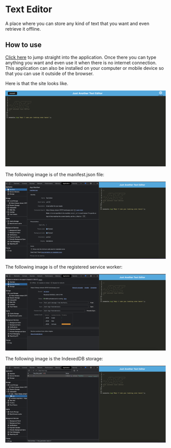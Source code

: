 # Text Editor

A place where you can store any kind of text that you want and even retrieve it offline.

## How to use

[Click here](https://sleepy-stream-23737.herokuapp.com/) to jump straight into the application. Once there you can type anything you want and even use it when there is no internet connection. This application can also be installed on your computer or mobile device so that you can use it outside of the browser. 

Here is that the site looks like.

![SSofTextEditor](/img/texteditorSS.png)

The following image is of the manifest.json file:

![manifestSS](/img/TextEditorManifestSS.png)

The following image is of the registered service worker:

![serviceSS](/img/TextEditorServiceSS.png)

The following image is the IndexedDB storage:

![indexSS](/img/TextEditorIndexDBSS.png)

